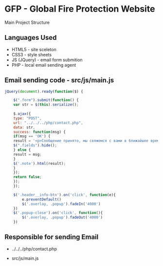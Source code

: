 # GFP - Global Fire Protection Website

Main Project Structure


## Languages Used

- HTML5 - site sceleton
- CSS3 - style sheets
- JS (JQuery) - email form submition
- PHP - local email sending agent


## Email sending code - src/js/main.js

```javascript
jQuery(document).ready(function($) {

    $(".form").submit(function() {
    var str = $(this).serialize();
    
    $.ajax({
    type: "POST",
    url: "../../../php/contact.php",
    data: str,
    success: function(msg) {
    if(msg == 'OK') {
    result = '<p>Сообщение принято, мы свяжемся с вами в ближайшее время</p>';
    $(".fields").hide();
    } else {
    result = msg;
    }
    $('.note').html(result);
    }
    });
    return false;
    });
    });

    $('.header__info-btn').on('click', function(e){
        e.preventDefault()
        $('.overlay, .popup').fadeIn('4000')  
    })
    $('.popup-close').on('click', function(){
        $('.overlay, .popup').fadeOut('4000')  
    })
```


## Responsible for sending Email

- ../../../php/contact.php

- src/js/main.js

